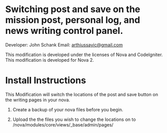 Switching post and save on the mission post, personal log, and news writing control panel.
===========================================================================================

Developer: John Schank
Email: arthiussayic@gmail.com

This modification is developed under the licenses of Nova and CodeIgniter.
This modification is developed for Nova 2.

Install Instructions
=====================
This Modification will switch the locations of the post and save button on the writing pages in your nova. 

1. Create a backup of your nova files before you begin.

2. Upload the the files you wish to change the locations on to /nova/modules/core/views/_base/admin/pages/

